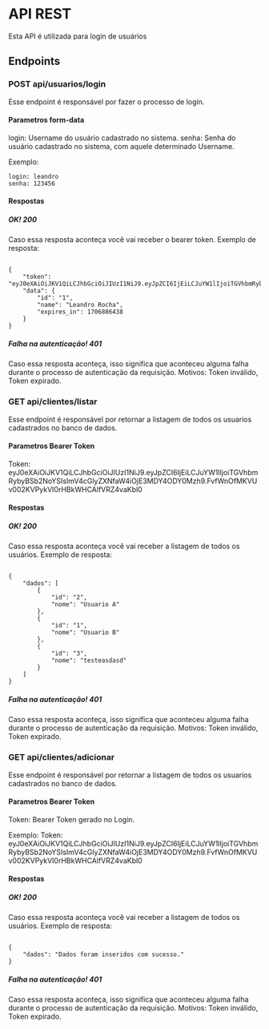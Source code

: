 # API REST
Esta API é utilizada para login de usuários

## Endpoints

### POST api/usuarios/login
Esse endpoint é responsável por fazer o processo de login.
#### Parametros form-data

login: Username do usuário cadastrado no sistema.
senha: Senha do usuário cadastrado no sistema, com aquele determinado Username.

Exemplo:

```
login: leandro
senha: 123456
```

#### Respostas
##### OK! 200
Caso essa resposta aconteça você vai receber o bearer token.
Exemplo de resposta:

```

{
    "token": "eyJ0eXAiOiJKV1QiLCJhbGciOiJIUzI1NiJ9.eyJpZCI6IjEiLCJuYW1lIjoiTGVhbmRybyBSb2NoYSIsImV4cGlyZXNfaW4iOjE3MDY4ODY0Mzh9.FvfWnOfMKVUv002KVPykVI0rHBkWHCAlfVRZ4vaKbl0",
    "data": {
        "id": "1",
        "name": "Leandro Rocha",
        "expires_in": 1706886438
    }
}

```

##### Falha na autenticação! 401
Caso essa resposta aconteça, isso significa que aconteceu alguma falha durante o processo de autenticação da requisição. Motivos: Token inválido, Token expirado.


### GET api/clientes/listar
Esse endpoint é responsável por retornar a listagem de todos os usuarios cadastrados no banco de dados.
#### Parametros Bearer Token
Token: eyJ0eXAiOiJKV1QiLCJhbGciOiJIUzI1NiJ9.eyJpZCI6IjEiLCJuYW1lIjoiTGVhbmRybyBSb2NoYSIsImV4cGlyZXNfaW4iOjE3MDY4ODY0Mzh9.FvfWnOfMKVUv002KVPykVI0rHBkWHCAlfVRZ4vaKbl0
#### Respostas
##### OK! 200
Caso essa resposta aconteça você vai receber a listagem de todos os usuários.
Exemplo de resposta:

```

{
    "dados": [
        {
            "id": "2",
            "nome": "Usuario A"
        },
        {
            "id": "1",
            "nome": "Usuario B"
        },
        {
            "id": "3",
            "nome": "testeasdasd"
        }
    ]
}

```

##### Falha na autenticação! 401
Caso essa resposta aconteça, isso significa que aconteceu alguma falha durante o processo de autenticação da requisição. Motivos: Token inválido, Token expirado.

### GET api/clientes/adicionar
Esse endpoint é responsável por retornar a listagem de todos os usuarios cadastrados no banco de dados.
#### Parametros Bearer Token

Token: Bearer Token gerado no Login.

Exemplo:
Token: eyJ0eXAiOiJKV1QiLCJhbGciOiJIUzI1NiJ9.eyJpZCI6IjEiLCJuYW1lIjoiTGVhbmRybyBSb2NoYSIsImV4cGlyZXNfaW4iOjE3MDY4ODY0Mzh9.FvfWnOfMKVUv002KVPykVI0rHBkWHCAlfVRZ4vaKbl0

#### Respostas
##### OK! 200
Caso essa resposta aconteça você vai receber a listagem de todos os usuários.
Exemplo de resposta:

```

{
    "dados": "Dados foram inseridos com sucesso."
}

```

##### Falha na autenticação! 401
Caso essa resposta aconteça, isso significa que aconteceu alguma falha durante o processo de autenticação da requisição. Motivos: Token inválido, Token expirado.

